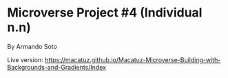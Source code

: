 # Microverse Project #4 (Individual n.n)
By Armando Soto

Live version: https://macatuz.github.io/Macatuz-Microverse-Building-with-Backgrounds-and-Gradients/Index
